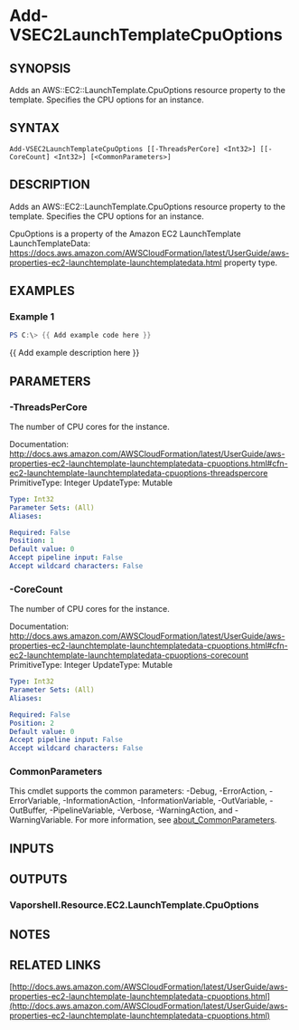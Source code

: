 # Add-VSEC2LaunchTemplateCpuOptions

## SYNOPSIS
Adds an AWS::EC2::LaunchTemplate.CpuOptions resource property to the template.
Specifies the CPU options for an instance.

## SYNTAX

```
Add-VSEC2LaunchTemplateCpuOptions [[-ThreadsPerCore] <Int32>] [[-CoreCount] <Int32>] [<CommonParameters>]
```

## DESCRIPTION
Adds an AWS::EC2::LaunchTemplate.CpuOptions resource property to the template.
Specifies the CPU options for an instance.

CpuOptions is a property of the Amazon EC2 LaunchTemplate LaunchTemplateData: https://docs.aws.amazon.com/AWSCloudFormation/latest/UserGuide/aws-properties-ec2-launchtemplate-launchtemplatedata.html property type.

## EXAMPLES

### Example 1
```powershell
PS C:\> {{ Add example code here }}
```

{{ Add example description here }}

## PARAMETERS

### -ThreadsPerCore
The number of CPU cores for the instance.

Documentation: http://docs.aws.amazon.com/AWSCloudFormation/latest/UserGuide/aws-properties-ec2-launchtemplate-launchtemplatedata-cpuoptions.html#cfn-ec2-launchtemplate-launchtemplatedata-cpuoptions-threadspercore
PrimitiveType: Integer
UpdateType: Mutable

```yaml
Type: Int32
Parameter Sets: (All)
Aliases:

Required: False
Position: 1
Default value: 0
Accept pipeline input: False
Accept wildcard characters: False
```

### -CoreCount
The number of CPU cores for the instance.

Documentation: http://docs.aws.amazon.com/AWSCloudFormation/latest/UserGuide/aws-properties-ec2-launchtemplate-launchtemplatedata-cpuoptions.html#cfn-ec2-launchtemplate-launchtemplatedata-cpuoptions-corecount
PrimitiveType: Integer
UpdateType: Mutable

```yaml
Type: Int32
Parameter Sets: (All)
Aliases:

Required: False
Position: 2
Default value: 0
Accept pipeline input: False
Accept wildcard characters: False
```

### CommonParameters
This cmdlet supports the common parameters: -Debug, -ErrorAction, -ErrorVariable, -InformationAction, -InformationVariable, -OutVariable, -OutBuffer, -PipelineVariable, -Verbose, -WarningAction, and -WarningVariable. For more information, see [about_CommonParameters](http://go.microsoft.com/fwlink/?LinkID=113216).

## INPUTS

## OUTPUTS

### Vaporshell.Resource.EC2.LaunchTemplate.CpuOptions
## NOTES

## RELATED LINKS

[http://docs.aws.amazon.com/AWSCloudFormation/latest/UserGuide/aws-properties-ec2-launchtemplate-launchtemplatedata-cpuoptions.html](http://docs.aws.amazon.com/AWSCloudFormation/latest/UserGuide/aws-properties-ec2-launchtemplate-launchtemplatedata-cpuoptions.html)

